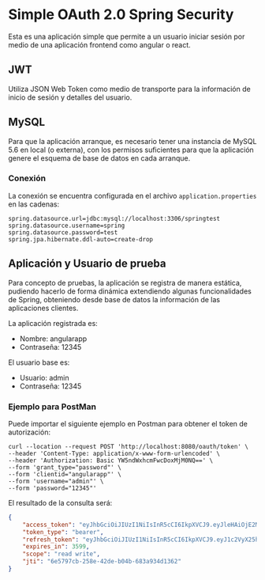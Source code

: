 # Simple OAuth 2.0 Spring Security
Esta es una aplicación simple que permite a un usuario iniciar sesión 
por medio de una aplicación frontend como angular o react.

## JWT
Utiliza JSON Web Token como medio de transporte para la información 
de inicio de sesión y detalles del usuario.

## MySQL
Para que la aplicación arranque, es necesario tener una instancia de MySQL 5.6
en local (o externa), con los permisos suficientes para que la aplicación 
genere el esquema de base de datos en cada arranque.

### Conexión
La conexión se encuentra configurada en el archivo `application.properties` 
en las cadenas:
``` properties
spring.datasource.url=jdbc:mysql://localhost:3306/springtest
spring.datasource.username=spring
spring.datasource.password=test
spring.jpa.hibernate.ddl-auto=create-drop
```

## Aplicación y Usuario de prueba
Para concepto de pruebas, la aplicación se registra de manera estática,
pudiendo hacerlo de forma dinámica extendiendo algunas funcionalidades 
de Spring, obteniendo desde base de datos la información de las aplicaciones clientes.

La aplicación registrada es:
- Nombre: angularapp
- Contraseña: 12345

El usuario base es:
- Usuario: admin
- Contraseña: 12345

### Ejemplo para PostMan
Puede importar el siguiente ejemplo en Postman para obtener el token
de autorización:

```plain
curl --location --request POST 'http://localhost:8080/oauth/token' \
--header 'Content-Type: application/x-www-form-urlencoded' \
--header 'Authorization: Basic YW5ndWxhcmFwcDoxMjM0NQ==' \
--form 'grant_type="password"' \
--form 'clientid="angularapp"' \
--form 'username="admin"' \
--form 'password="12345"'
```

El resultado de la consulta será:
```json
{
    "access_token": "eyJhbGciOiJIUzI1NiIsInR5cCI6IkpXVCJ9.eyJleHAiOjE2MTI4OTkyMjAsInVzZXJfbmFtZSI6ImFkbWluIiwiYXV0aG9yaXRpZXMiOlsiUk9MRV9BRE1JTiIsIlJPTEVfVVNFUiJdLCJqdGkiOiI2ZTU3OTdjYi0yNThlLTQyZGUtYjA0Yi02ODNhOTM0ZDEzNjIiLCJjbGllbnRfaWQiOiJhbmd1bGFyYXBwIiwic2NvcGUiOlsicmVhZCIsIndyaXRlIl19.mXBezUjoswteufHFND-DRlZEP7_J8Isb2g4zd0RAC3k",
    "token_type": "bearer",
    "refresh_token": "eyJhbGciOiJIUzI1NiIsInR5cCI6IkpXVCJ9.eyJ1c2VyX25hbWUiOiJhZG1pbiIsInNjb3BlIjpbInJlYWQiLCJ3cml0ZSJdLCJhdGkiOiI2ZTU3OTdjYi0yNThlLTQyZGUtYjA0Yi02ODNhOTM0ZDEzNjIiLCJleHAiOjE2MTI4OTkyMjAsImF1dGhvcml0aWVzIjpbIlJPTEVfQURNSU4iLCJST0xFX1VTRVIiXSwianRpIjoiMWUxMGExNjktN2ZjOC00Y2M3LWJkMDItYzUyMWE4OTJiMDc4IiwiY2xpZW50X2lkIjoiYW5ndWxhcmFwcCJ9.NcyQDZrlmAIuWmKQHf_dHjUafqSfUtakVS8dEgt0T4M",
    "expires_in": 3599,
    "scope": "read write",
    "jti": "6e5797cb-258e-42de-b04b-683a934d1362"
}
```